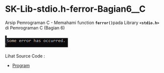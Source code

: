 # SK-Lib-stdio.h-ferror-Bagian6__C
Arsip Pemrograman C - Memahami function <code><b>ferror()</b></code>pada Library <code><b>&lt;stdio.h></b></code> di Pemrograman C (Bagian 6)<br><br>
<img src="https://github.com/RizkyKhapidsyah/SK-Lib-stdio.h-ferror-Bagian6__C/blob/master/SK-Lib-stdio.h-ferror-Bagian6__C/x64/result/001.PNG"><br><br>
Lihat Source Code : <br>
- <a href="https://github.com/RizkyKhapidsyah/SK-Lib-stdio.h-ferror-Bagian6__C/blob/master/SK-Lib-stdio.h-ferror-Bagian6__C/Source.c">Program</a>

